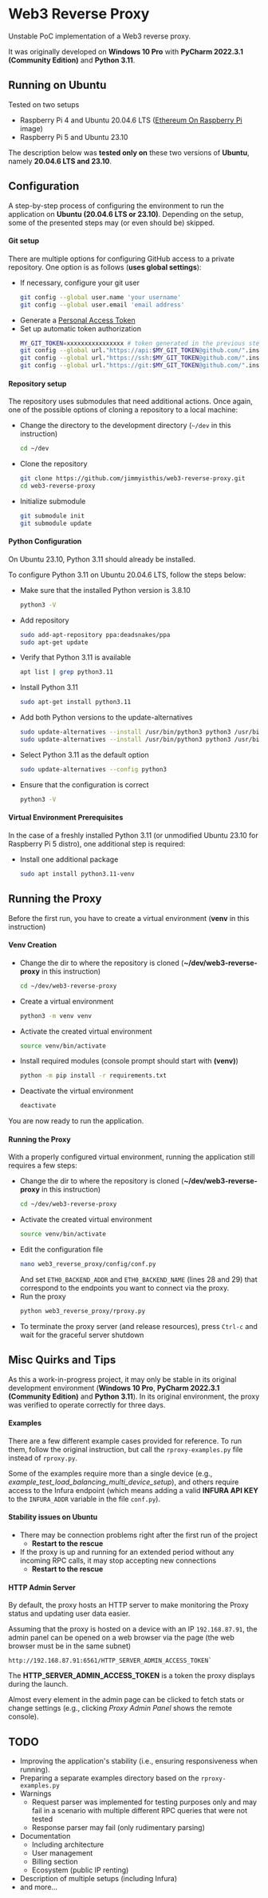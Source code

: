 # Web3 Reverse Proxy
Unstable PoC implementation of a Web3 reverse proxy.

It was originally developed on **Windows 10 Pro** with **PyCharm 2022.3.1 (Community Edition)** and **Python 3.11**.

## Running on Ubuntu
Tested on two setups
- Raspberry Pi 4 and Ubuntu 20.04.6 LTS ([Ethereum On Raspberry Pi](https://github.com/jimmyisthis/Ethereum-On-Raspberry-Pi) image)
- Raspberry Pi 5 and Ubuntu 23.10

The description below was **tested only on** these two versions of **Ubuntu**, namely **20.04.6 LTS and 23.10**.

## Configuration
A step-by-step process of configuring the environment to run the application on **Ubuntu (20.04.6 LTS or 23.10)**. Depending on the setup, some of the presented steps may (or even should be) skipped.

#### Git setup
There are multiple options for configuring GitHub access to a private repository. One option is as follows (**uses global settings**):
- If necessary, configure your git user
  ```bash
  git config --global user.name 'your username'
  git config --global user.email 'email address'
  ```
- Generate a [Personal Access Token](https://docs.github.com/en/authentication/keeping-your-account-and-data-secure/managing-your-personal-access-tokens)
- Set up automatic token authorization
  ```bash
  MY_GIT_TOKEN=xxxxxxxxxxxxxxxx # token generated in the previous step
  git config --global url."https://api:$MY_GIT_TOKEN@github.com/".insteadOf "https://github.com/"
  git config --global url."https://ssh:$MY_GIT_TOKEN@github.com/".insteadOf "ssh://git@github.com/"
  git config --global url."https://git:$MY_GIT_TOKEN@github.com/".insteadOf "git@github.com:"
  ```

#### Repository setup
The repository uses submodules that need additional actions. Once again, one of the possible options of cloning a repository to a local machine:
- Change the directory to the development directory (`~/dev` in this instruction)
  ```bash
  cd ~/dev
  ```
- Clone the repository
  ```bash
  git clone https://github.com/jimmyisthis/web3-reverse-proxy.git
  cd web3-reverse-proxy
  ```
- Initialize submodule
  ```bash
  git submodule init
  git submodule update
  ```

#### Python Configuration
On Ubuntu 23.10, Python 3.11 should already be installed. 

To configure Python 3.11 on Ubuntu 20.04.6 LTS, follow the steps below:
- Make sure that the installed Python version is 3.8.10
  ```bash
  python3 -V
  ```
- Add repository
  ```bash
  sudo add-apt-repository ppa:deadsnakes/ppa
  sudo apt-get update
  ```
- Verify that Python 3.11 is available
  ```bash
  apt list | grep python3.11
  ```
- Install Python 3.11
  ```bash
  sudo apt-get install python3.11
  ```
- Add both Python versions to the update-alternatives
  ```bash
  sudo update-alternatives --install /usr/bin/python3 python3 /usr/bin/python3.8 1
  sudo update-alternatives --install /usr/bin/python3 python3 /usr/bin/python3.11 2
  ```
- Select Python 3.11 as the default option
  ```bash
  sudo update-alternatives --config python3
  ```
- Ensure that the configuration is correct
  ```bash
  python3 -V
  ```

#### Virtual Environment Prerequisites
In the case of a freshly installed Python 3.11 (or unmodified Ubuntu 23.10 for Raspberry Pi 5 distro), one additional step is required:
- Install one additional package
  ```bash
  sudo apt install python3.11-venv
  ```

## Running the Proxy
Before the first run, you have to create a virtual environment (**venv** in this instruction)

#### Venv Creation
- Change the dir to where the repository is cloned (**~/dev/web3-reverse-proxy** in this instruction)
  ```bash
  cd ~/dev/web3-reverse-proxy
  ```
- Create a virtual environment
  ```bash
  python3 -m venv venv
  ```
- Activate the created virtual environment
  ```bash
  source venv/bin/activate
  ```
- Install required modules (console prompt should start with **(venv)**)
  ```bash  
  python -m pip install -r requirements.txt
  ```
- Deactivate the virtual environment
  ```bash
  deactivate
  ```

You are now ready to run the application.

#### Running the Proxy
With a properly configured virtual environment, running the application still requires a few steps:
- Change the dir to where the repository is cloned (**~/dev/web3-reverse-proxy** in this instruction)
  ```bash
  cd ~/dev/web3-reverse-proxy
  ```
- Activate the created virtual environment
  ```bash
  source venv/bin/activate
  ```
- Edit the configuration file
  ```bash
  nano web3_reverse_proxy/config/conf.py
  ```
  And set `ETH0_BACKEND_ADDR` and `ETH0_BACKEND_NAME` (lines 28 and 29) that correspond to the endpoints you want to connect via the proxy.
- Run the proxy
  ```bash
  python web3_reverse_proxy/rproxy.py
  ```
- To terminate the proxy server (and release resources), press `Ctrl-c` and wait for the graceful server shutdown

## Misc Quirks and Tips
As this a work-in-progress project, it may only be stable in its original development environment (**Windows 10 Pro**, **PyCharm 2022.3.1 (Community Edition)** and **Python 3.11**). In its original environment, the proxy was verified to operate correctly for three days. 

#### Examples
There are a few different example cases provided for reference. To run them, follow the original instruction, but call the `rproxy-examples.py` file instead of `rproxy.py`.

Some of the examples require more than a single device (e.g., _example_test_load_balancing_multi_device_setup_), and others require access to the Infura endpoint (which means adding a valid **INFURA API KEY** to the `INFURA_ADDR` variable in the file `conf.py`).

#### Stability issues on Ubuntu
- There may be connection problems right after the first run of the project
  - **Restart to the rescue**
- If the proxy is up and running for an extended period without any incoming RPC calls, it may stop accepting new connections
  - **Restart to the rescue**

#### HTTP Admin Server
By default, the proxy hosts an HTTP server to make monitoring the Proxy status and updating user data easier.

Assuming that the proxy is hosted on a device with an IP `192.168.87.91`, the admin panel can be opened on a web browser via the page (the web browser must be in the same subnet)
```
http://192.168.87.91:6561/HTTP_SERVER_ADMIN_ACCESS_TOKEN`
```

The **HTTP_SERVER_ADMIN_ACCESS_TOKEN** is a token the proxy displays during the launch.

Almost every element in the admin page can be clicked to fetch stats or change settings (e.g., clicking *Proxy Admin Panel* shows the remote console).

## TODO
- Improving the application's stability (i.e., ensuring responsiveness when running).
- Preparing a separate examples directory based on the `rproxy-examples.py`
- Warnings
  - Request parser was implemented for testing purposes only and may fail in a scenario with multiple different RPC queries that were not tested
  - Response parser may fail (only rudimentary parsing)
- Documentation
  - Including architecture
  - User management
  - Billing section
  - Ecosystem (public IP renting)
- Description of multiple setups (including Infura)
- and more...
